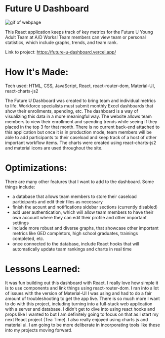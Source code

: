 <h1>Future U Dashboard</h1>

<img src="future-u-dashboard.gif" alt="gif of webpage" href="https://future-u-dashboard.vercel.app/">

This React application keeps track of key metrics for the Future U Young Adult Team at A/D Works! Team members can view team or personal statistics, which include graphs, trends, and team rank. 

Link to project: https://future-u-dashboard.vercel.app/

<h1>How It's Made:</h1>

Tech used: HTML, CSS, JavaScript, React, react-router-dom, Material-UI, react-charts-js2

The Future U Dashboard was created to bring team and individual metrics to life. Workforce specialists must submit monthly Excel dashboards that show their enrollments, spending, etc. The dashboard is a way of visualizing this data in a more meaningful way. The website allows team members to view their enrollment and spending trends while seeing if they placed in the top 3 for that month. There is no current back-end attached to this application but once it is in production mode, team members will be able to add participants to their caseload and keep track of a host of other important workflow items. The charts were created using react-charts-js2 and material icons are used throughout the site. 

<h1>Optimizations:</h1>

There are many other features that I want to add to the dashboard. Some things include:
- a database that allows team members to store their caseload participants and edit their files as necessary
- finish the acount and notifications sidebar sections (currently disabled)
- add user authentication, which will allow team members to have their own account where they can edit their profile and other important settings
- include more robust and diverse graphs, that showcase other important metrics like GED completors, high school graduates, trainings completed, etc.
- once connected to the database, include React hooks that will automatically update team rankings and charts in real time

<h1>Lessons Learned:</h1>

It was fun building out this dashboard with React. I really love how simple it is to use components and link things using react-router-dom. I ran into a lot of issues with the version of Material-UI I was using and had to do a fair amount of troubleshooting to get the app live. There is so much more I want to do with this project, including turning into a full-stack web application with a server and database. I didn't get to dive into using react hooks and props like I wanted to but I am definitely going to focus on that as I start my next React project (Tea Time). I also really enjoyed using charts js and material ui. I am going to be more deliberate in incorporating tools like these into my projects moving forward. 
